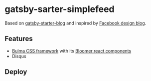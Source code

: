 # gatsby-sarter-simplefeed

Based on [gatsby-starter-blog](https://github.com/gatsbyjs/gatsby-starter-blog) and inspired by [Facebook design blog](https://facebook.design/).

## Features

- [Bulma CSS framework](https://github.com/jgthms/bulma) with its [Bloomer react components](https://github.com/AlgusDark/bloomer)
- Disqus

## Deploy
